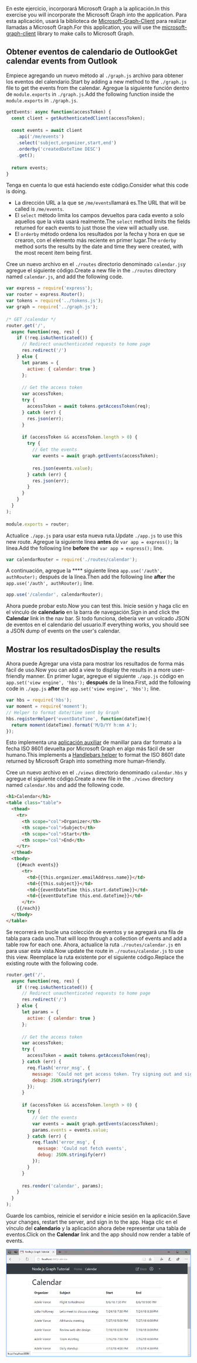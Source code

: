 <!-- markdownlint-disable MD002 MD041 -->

<span data-ttu-id="1805d-101">En este ejercicio, incorporará Microsoft Graph a la aplicación.</span><span class="sxs-lookup"><span data-stu-id="1805d-101">In this exercise you will incorporate the Microsoft Graph into the application.</span></span> <span data-ttu-id="1805d-102">Para esta aplicación, usará la biblioteca de [Microsoft-Graph-Client](https://github.com/microsoftgraph/msgraph-sdk-javascript) para realizar llamadas a Microsoft Graph.</span><span class="sxs-lookup"><span data-stu-id="1805d-102">For this application, you will use the [microsoft-graph-client](https://github.com/microsoftgraph/msgraph-sdk-javascript) library to make calls to Microsoft Graph.</span></span>

## <a name="get-calendar-events-from-outlook"></a><span data-ttu-id="1805d-103">Obtener eventos de calendario de Outlook</span><span class="sxs-lookup"><span data-stu-id="1805d-103">Get calendar events from Outlook</span></span>

<span data-ttu-id="1805d-104">Empiece agregando un nuevo método al `./graph.js` archivo para obtener los eventos del calendario.</span><span class="sxs-lookup"><span data-stu-id="1805d-104">Start by adding a new method to the `./graph.js` file to get the events from the calendar.</span></span> <span data-ttu-id="1805d-105">Agregue la siguiente función dentro de `module.exports` in `./graph.js`.</span><span class="sxs-lookup"><span data-stu-id="1805d-105">Add the following function inside the `module.exports` in `./graph.js`.</span></span>

```js
getEvents: async function(accessToken) {
  const client = getAuthenticatedClient(accessToken);

  const events = await client
    .api('/me/events')
    .select('subject,organizer,start,end')
    .orderby('createdDateTime DESC')
    .get();

  return events;
}
```

<span data-ttu-id="1805d-106">Tenga en cuenta lo que está haciendo este código.</span><span class="sxs-lookup"><span data-stu-id="1805d-106">Consider what this code is doing.</span></span>

- <span data-ttu-id="1805d-107">La dirección URL a la que se `/me/events`llamará es.</span><span class="sxs-lookup"><span data-stu-id="1805d-107">The URL that will be called is `/me/events`.</span></span>
- <span data-ttu-id="1805d-108">El `select` método limita los campos devueltos para cada evento a solo aquellos que la vista usará realmente.</span><span class="sxs-lookup"><span data-stu-id="1805d-108">The `select` method limits the fields returned for each events to just those the view will actually use.</span></span>
- <span data-ttu-id="1805d-109">El `orderby` método ordena los resultados por la fecha y hora en que se crearon, con el elemento más reciente en primer lugar.</span><span class="sxs-lookup"><span data-stu-id="1805d-109">The `orderby` method sorts the results by the date and time they were created, with the most recent item being first.</span></span>

<span data-ttu-id="1805d-110">Cree un nuevo archivo en el `./routes` directorio denominado `calendar.js`y agregue el siguiente código.</span><span class="sxs-lookup"><span data-stu-id="1805d-110">Create a new file in the `./routes` directory named `calendar.js`, and add the following code.</span></span>

```js
var express = require('express');
var router = express.Router();
var tokens = require('../tokens.js');
var graph = require('../graph.js');

/* GET /calendar */
router.get('/',
  async function(req, res) {
    if (!req.isAuthenticated()) {
      // Redirect unauthenticated requests to home page
      res.redirect('/')
    } else {
      let params = {
        active: { calendar: true }
      };

      // Get the access token
      var accessToken;
      try {
        accessToken = await tokens.getAccessToken(req);
      } catch (err) {
        res.json(err);
      }

      if (accessToken && accessToken.length > 0) {
        try {
          // Get the events
          var events = await graph.getEvents(accessToken);

          res.json(events.value);
        } catch (err) {
          res.json(err);
        }
      }
    }
  }
);

module.exports = router;
```

<span data-ttu-id="1805d-111">Actualice `./app.js` para usar esta nueva ruta.</span><span class="sxs-lookup"><span data-stu-id="1805d-111">Update `./app.js` to use this new route.</span></span> <span data-ttu-id="1805d-112">Agregue la siguiente línea **antes** de `var app = express();` la línea.</span><span class="sxs-lookup"><span data-stu-id="1805d-112">Add the following line **before** the `var app = express();` line.</span></span>

```js
var calendarRouter = require('./routes/calendar');
```

<span data-ttu-id="1805d-113">A continuación, agregue la \*\*\*\* siguiente línea `app.use('/auth', authRouter);` después de la línea.</span><span class="sxs-lookup"><span data-stu-id="1805d-113">Then add the following line **after** the `app.use('/auth', authRouter);` line.</span></span>

```js
app.use('/calendar', calendarRouter);
```

<span data-ttu-id="1805d-114">Ahora puede probar esto.</span><span class="sxs-lookup"><span data-stu-id="1805d-114">Now you can test this.</span></span> <span data-ttu-id="1805d-115">Inicie sesión y haga clic en el vínculo de **calendario** en la barra de navegación.</span><span class="sxs-lookup"><span data-stu-id="1805d-115">Sign in and click the **Calendar** link in the nav bar.</span></span> <span data-ttu-id="1805d-116">Si todo funciona, debería ver un volcado JSON de eventos en el calendario del usuario.</span><span class="sxs-lookup"><span data-stu-id="1805d-116">If everything works, you should see a JSON dump of events on the user's calendar.</span></span>

## <a name="display-the-results"></a><span data-ttu-id="1805d-117">Mostrar los resultados</span><span class="sxs-lookup"><span data-stu-id="1805d-117">Display the results</span></span>

<span data-ttu-id="1805d-118">Ahora puede Agregar una vista para mostrar los resultados de forma más fácil de uso.</span><span class="sxs-lookup"><span data-stu-id="1805d-118">Now you can add a view to display the results in a more user-friendly manner.</span></span> <span data-ttu-id="1805d-119">En primer lugar, agregue el siguiente `./app.js` código en `app.set('view engine', 'hbs');` **después** de la línea.</span><span class="sxs-lookup"><span data-stu-id="1805d-119">First, add the following code in `./app.js` **after** the `app.set('view engine', 'hbs');` line.</span></span>

```js
var hbs = require('hbs');
var moment = require('moment');
// Helper to format date/time sent by Graph
hbs.registerHelper('eventDateTime', function(dateTime){
  return moment(dateTime).format('M/D/YY h:mm A');
});
```

<span data-ttu-id="1805d-120">Esto implementa una [aplicación auxiliar](http://handlebarsjs.com/#helpers) de manillar para dar formato a la fecha ISO 8601 devuelta por Microsoft Graph en algo más fácil de ser humano.</span><span class="sxs-lookup"><span data-stu-id="1805d-120">This implements a [Handlebars helper](http://handlebarsjs.com/#helpers) to format the ISO 8601 date returned by Microsoft Graph into something more human-friendly.</span></span>

<span data-ttu-id="1805d-121">Cree un nuevo archivo en el `./views` directorio denominado `calendar.hbs` y agregue el siguiente código.</span><span class="sxs-lookup"><span data-stu-id="1805d-121">Create a new file in the `./views` directory named `calendar.hbs` and add the following code.</span></span>

```html
<h1>Calendar</h1>
<table class="table">
  <thead>
    <tr>
      <th scope="col">Organizer</th>
      <th scope="col">Subject</th>
      <th scope="col">Start</th>
      <th scope="col">End</th>
    </tr>
  </thead>
  <tbody>
    {{#each events}}
      <tr>
        <td>{{this.organizer.emailAddress.name}}</td>
        <td>{{this.subject}}</td>
        <td>{{eventDateTime this.start.dateTime}}</td>
        <td>{{eventDateTime this.end.dateTime}}</td>
      </tr>
    {{/each}}
  </tbody>
</table>
```

<span data-ttu-id="1805d-122">Se recorrerá en bucle una colección de eventos y se agregará una fila de tabla para cada uno.</span><span class="sxs-lookup"><span data-stu-id="1805d-122">That will loop through a collection of events and add a table row for each one.</span></span> <span data-ttu-id="1805d-123">Ahora, actualice la ruta `./routes/calendar.js` en para usar esta vista.</span><span class="sxs-lookup"><span data-stu-id="1805d-123">Now update the route in `./routes/calendar.js` to use this view.</span></span> <span data-ttu-id="1805d-124">Reemplace la ruta existente por el siguiente código.</span><span class="sxs-lookup"><span data-stu-id="1805d-124">Replace the existing route with the following code.</span></span>

```js
router.get('/',
  async function(req, res) {
    if (!req.isAuthenticated()) {
      // Redirect unauthenticated requests to home page
      res.redirect('/')
    } else {
      let params = {
        active: { calendar: true }
      };

      // Get the access token
      var accessToken;
      try {
        accessToken = await tokens.getAccessToken(req);
      } catch (err) {
        req.flash('error_msg', {
          message: 'Could not get access token. Try signing out and signing in again.',
          debug: JSON.stringify(err)
        });
      }

      if (accessToken && accessToken.length > 0) {
        try {
          // Get the events
          var events = await graph.getEvents(accessToken);
          params.events = events.value;
        } catch (err) {
          req.flash('error_msg', {
            message: 'Could not fetch events',
            debug: JSON.stringify(err)
          });
        }
      }

      res.render('calendar', params);
    }
  }
);
```

<span data-ttu-id="1805d-125">Guarde los cambios, reinicie el servidor e inicie sesión en la aplicación.</span><span class="sxs-lookup"><span data-stu-id="1805d-125">Save your changes, restart the server, and sign in to the app.</span></span> <span data-ttu-id="1805d-126">Haga clic en el vínculo del **calendario** y la aplicación ahora debe representar una tabla de eventos.</span><span class="sxs-lookup"><span data-stu-id="1805d-126">Click on the **Calendar** link and the app should now render a table of events.</span></span>

![Captura de pantalla de la tabla de eventos](./images/add-msgraph-01.png)